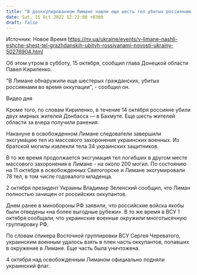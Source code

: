 ```yaml
---
title: "В деоккупированном Лимане нашли еще шесть тел убитых россиянами гражданских"
date: Sat, 15 Oct 2022 12:22:00 +0300
draft: false
---
```

Источник: Новое Время https://nv.ua/ukraine/events/v-limane-nashli-eshche-shest-tel-grazhdanskih-ubityh-rossiyanami-novosti-ukrainy-50276904.html


Об этом утром в субботу, 15 октября, сообщил глава Донецкой области Павел Кириленко.

 "В Лимане обнаружили еще шестерых гражданских, убитых россиянами во время оккупации", - сообщил он.

 Видео дня   

Кроме того, по словам Кириленко, в течение 14 октября россияне убили двух мирных жителей Донбасса — в Бахмуте. Еще шесть жителей области за вчера получили ранения.

Накануне в освобожденном Лимане следователи завершили эксгумацию тел из массового захоронения украинских военных. Из братской могилы извлекли тела 34 украинских защитников.

В то же время продолжается эксгумация тел погибших в другом месте массового захоронения в Лимане - на около 200 могил. По состоянию на 11 октября в освобожденных Святогорске и Лимане эксгумировали 78 тел, в том числе годовалого младенца.

2 октября президент Украины Владимир Зеленский сообщил, что Лиман полностью зачищен от российских оккупантов.

Днем ранее в минобороны РФ заявили, что российские войска якобы были отведены «на более выгодные рубежи». В то же время в ВСУ 1 октября сообщали, что украинские военные окружили многотысячную группировку РФ.

По словам спикера Восточной группировки ВСУ Сергея Череватого, украинским военным удалось взять в плен часть оккупантов, попавших в окружение в Лимане. Еще часть была уничтожена.

4 октября над освобожденным Лиманом официально подняли украинский флаг.
